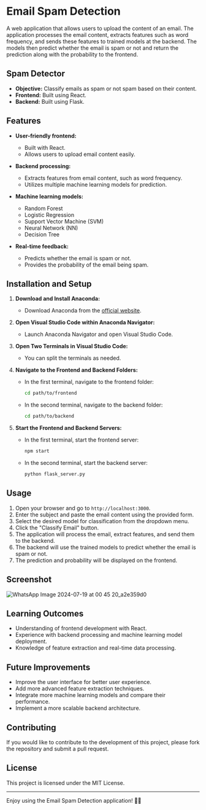 # Email Spam Detection

A web application that allows users to upload the content of an email. The application processes the email content, extracts features such as word frequency, and sends these features to trained models at the backend. The models then predict whether the email is spam or not and return the prediction along with the probability to the frontend.

## Spam Detector

- **Objective:** Classify emails as spam or not spam based on their content.
- **Frontend:** Built using React.
- **Backend:**  Built using Flask.

## Features

- **User-friendly frontend:**
  - Built with React.
  - Allows users to upload email content easily.

- **Backend processing:**
  - Extracts features from email content, such as word frequency.
  - Utilizes multiple machine learning models for prediction.

- **Machine learning models:**
  - Random Forest
  - Logistic Regression
  - Support Vector Machine (SVM)
  - Neural Network (NN)
  - Decision Tree

- **Real-time feedback:**
  - Predicts whether the email is spam or not.
  - Provides the probability of the email being spam.

## Installation and Setup

1. **Download and Install Anaconda:**
   - Download Anaconda from the [official website](https://www.anaconda.com/products/distribution).

2. **Open Visual Studio Code within Anaconda Navigator:**
   - Launch Anaconda Navigator and open Visual Studio Code.

3. **Open Two Terminals in Visual Studio Code:**
   - You can split the terminals as needed.

4. **Navigate to the Frontend and Backend Folders:**
   - In the first terminal, navigate to the frontend folder:
     ```sh
     cd path/to/frontend
     ```
   - In the second terminal, navigate to the backend folder:
     ```sh
     cd path/to/backend
     ```

5. **Start the Frontend and Backend Servers:**
   - In the first terminal, start the frontend server:
     ```sh
     npm start
     ```
   - In the second terminal, start the backend server:
     ```sh
     python flask_server.py
     ```

## Usage

1. Open your browser and go to `http://localhost:3000`.
2. Enter the subject and paste the email content using the provided form.
3. Select the desired model for classification from the dropdown menu.
4. Click the "Classify Email" button.
5. The application will process the email, extract features, and send them to the backend.
6. The backend will use the trained models to predict whether the email is spam or not.
7. The prediction and probability will be displayed on the frontend.

## Screenshot
![WhatsApp Image 2024-07-19 at 00 45 20_a2e359d0](https://github.com/user-attachments/assets/29736797-677f-4df2-bfc3-3558711724f7)


## Learning Outcomes

- Understanding of frontend development with React.
- Experience with backend processing and machine learning model deployment.
- Knowledge of feature extraction and real-time data processing.

## Future Improvements

- Improve the user interface for better user experience.
- Add more advanced feature extraction techniques.
- Integrate more machine learning models and compare their performance.
- Implement a more scalable backend architecture.

## Contributing

If you would like to contribute to the development of this project, please fork the repository and submit a pull request.

## License

This project is licensed under the MIT License.

---

Enjoy using the Email Spam Detection application! 📧🚫
